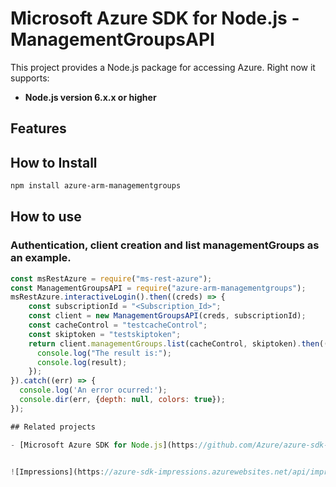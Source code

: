 # Microsoft Azure SDK for Node.js - ManagementGroupsAPI
This project provides a Node.js package for accessing Azure. Right now it supports:
- **Node.js version 6.x.x or higher**

## Features


## How to Install

```bash
npm install azure-arm-managementgroups
```

## How to use

### Authentication, client creation and list managementGroups as an example.

```javascript
const msRestAzure = require("ms-rest-azure");
const ManagementGroupsAPI = require("azure-arm-managementgroups");
msRestAzure.interactiveLogin().then((creds) => {
    const subscriptionId = "<Subscription_Id>";
    const client = new ManagementGroupsAPI(creds, subscriptionId);
    const cacheControl = "testcacheControl";
    const skiptoken = "testskiptoken";
    return client.managementGroups.list(cacheControl, skiptoken).then((result) => {
      console.log("The result is:");
      console.log(result);
    });
}).catch((err) => {
  console.log('An error ocurred:');
  console.dir(err, {depth: null, colors: true});
});

## Related projects

- [Microsoft Azure SDK for Node.js](https://github.com/Azure/azure-sdk-for-node)


![Impressions](https://azure-sdk-impressions.azurewebsites.net/api/impressions/azure-sdk-for-node%2Flib%2Fservices%2FmanagementgroupsManagement%2FREADME.png)
